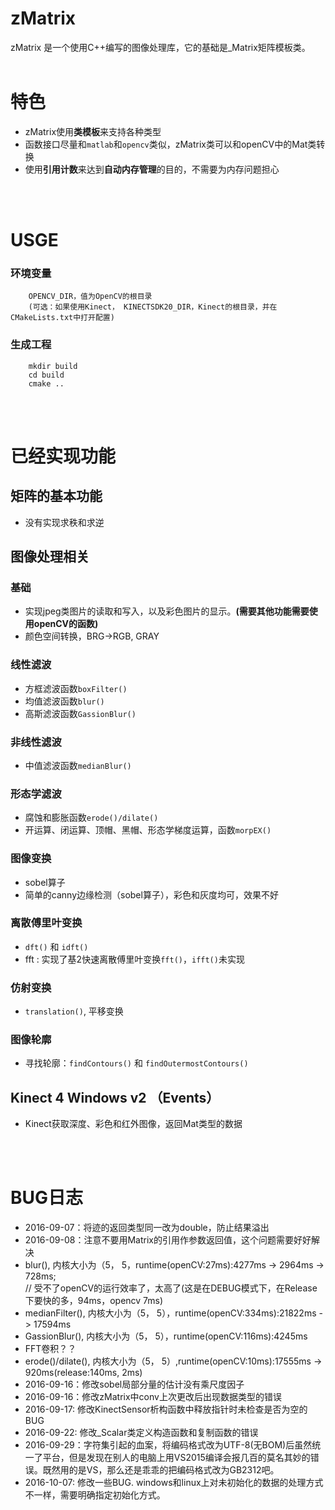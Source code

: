# zMatrix

zMatrix 是一个使用C++编写的图像处理库，它的基础是_Matrix矩阵模板类。
<br><br>

# 特色
* zMatrix使用**类模板**来支持各种类型<br>
* 函数接口尽量和`matlab`和`opencv`类似，zMatrix类可以和openCV中的Mat类转换<br>
* 使用**引用计数**来达到**自动内存管理**的目的，不需要为内存问题担心

<br><br>

# USGE
### 环境变量
```
    OPENCV_DIR，值为OpenCV的根目录
    (可选：如果使用Kinect， KINECTSDK20_DIR，Kinect的根目录，并在CMakeLists.txt中打开配置)
```

### 生成工程
```
    mkdir build
    cd build
    cmake ..
```

<br><br>

# 已经实现功能

## 矩阵的基本功能
* 没有实现求秩和求逆

## 图像处理相关
### 基础
* 实现jpeg类图片的读取和写入，以及彩色图片的显示。**(需要其他功能需要使用openCV的函数)**
* 颜色空间转换，BRG->RGB, GRAY

### 线性滤波
* 方框滤波函数`boxFilter()`
* 均值滤波函数`blur()`
* 高斯滤波函数`GassionBlur()`

### 非线性滤波
* 中值滤波函数`medianBlur()`

### 形态学滤波
* 腐蚀和膨胀函数`erode()/dilate()`
* 开运算、闭运算、顶帽、黑帽、形态学梯度运算，函数`morpEX()`

### 图像变换
* sobel算子
* 简单的canny边缘检测（sobel算子），彩色和灰度均可，效果不好

### 离散傅里叶变换
* `dft()` 和 `idft()`
* fft : 实现了基2快速离散傅里叶变换`fft()`，`ifft()`未实现

### 仿射变换
* `translation()`, 平移变换

### 图像轮廓
* 寻找轮廓：`findContours()` 和 `findOutermostContours()`

## Kinect 4 Windows v2 （Events）
* Kinect获取深度、彩色和红外图像，返回Mat类型的数据

<br><br>

# BUG日志

* 2016-09-07：将迹的返回类型同一改为double，防止结果溢出
* 2016-09-08：注意不要用Matrix的引用作参数返回值，这个问题需要好好解决
* blur(), 内核大小为（5， 5，runtime(openCV:27ms):4277ms -> 2964ms -> 728ms;<br>// 受不了openCV的运行效率了，太高了(这是在DEBUG模式下，在Release下要快的多，94ms，opencv 7ms)
* medianFilter(), 内核大小为（5， 5），runtime(openCV:334ms):21822ms - > 17594ms
* GassionBlur(), 内核大小为（5， 5），runtime(openCV:116ms):4245ms
* FFT卷积？？
* erode()/dilate(), 内核大小为（5， 5）,runtime(openCV:10ms):17555ms -> 920ms(release:140ms, 2ms)
* 2016-09-16：修改sobel局部分量的估计没有乘尺度因子
* 2016-09-16：修改zMatrix中conv上次更改后出现数据类型的错误
* 2016-09-17: 修改KinectSensor析构函数中释放指针时未检查是否为空的BUG
* 2016-09-22: 修改_Scalar类定义构造函数和复制函数的错误
* 2016-09-29：字符集引起的血案，将编码格式改为UTF-8(无BOM)后虽然统一了平台，但是发现在别人的电脑上用VS2015编译会报几百的莫名其妙的错误。既然用的是VS，那么还是乖乖的把编码格式改为GB2312吧。
* 2016-10-07: 修改一些BUG. windows和linux上对未初始化的数据的处理方式不一样，需要明确指定初始化方式。